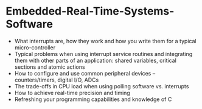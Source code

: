 # Embedded-Real-Time-Systems-Software

- What interrupts are, how they work and how you write them for a typical micro-controller
- Typical problems when using interrupt service routines and integrating them with other parts of an application: shared variables, critical sections and atomic actions
- How to configure and use common peripheral devices – counters/timers, digital I/O, ADCs
- The trade-offs in CPU load when using polling software vs. interrupts
- How to achieve real-time precision and timing
- Refreshing your programming capabilities and knowledge of C
